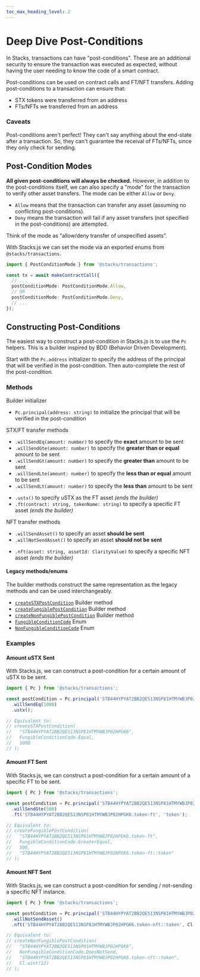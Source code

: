 ```yaml
---
toc_max_heading_level: 2
---
```


# Deep Dive Post-Conditions

In Stacks, transactions can have "post-conditions".
These are an additional security to ensure the transaction was executed as expected, without having the user needing to know the code of a smart contract.

Post-conditions can be used on contract calls and FT/NFT transfers.
Adding post-conditions to a transaction can ensure that:

- STX tokens were transferred from an address
- FTs/NFTs we transferred from an address

### Caveats

Post-conditions aren't perfect!
They can't say anything about the end-state after a transaction.
So, they can't guarantee the receival of FTs/NFTs, since they only check for sending.

## Post-Condition Modes

**All given post-conditions will always be checked.**
However, in addition to the post-conditions itself, we can also specify a "mode" for the transaction to verify other asset transfers.
The mode can be either `Allow` or `Deny`.

- `Allow` means that the transaction can transfer any asset (assuming no conflicting post-conditions).
- `Deny` means the transaction will fail if any asset transfers (not specified in the post-conditions) are attempted.

Think of the mode as "allow/deny transfer of unspecified assets".

With Stacks.js we can set the mode via an exported enums from `@stacks/transactions`.

```ts
import { PostConditionMode } from '@stacks/transactions';

const tx = await makeContractCall({
  // ...
  postConditionMode: PostConditionMode.Allow,
  // OR
  postConditionMode: PostConditionMode.Deny,
  // ...
});
```

## Constructing Post-Conditions

The easiest way to construct a post-condition in Stacks.js is to use the `Pc` helpers.
This is a builder inspired by BDD (Behavior Driven Development).

Start with the `Pc.address` initializer to specify the address of the principal that will be verified in the post-condition.
Then auto-complete the rest of the post-condition.

### Methods

Builder initializer

- `Pc.principal(address: string)` to initialize the principal that will be verified in the post-condition

STX/FT transfer methods

- `.willSendEq(amount: number)` to specify the **exact** amount to be sent
- `.willSendGte(amount: number)` to specify the **greater than or equal** amount to be sent
- `.willSendGt(amount: number)` to specify the **greater than** amount to be sent
- `.willSendLte(amount: number)` to specify the **less than or equal** amount to be sent
- `.willSendLt(amount: number)` to specify the **less than** amount to be sent

* `.ustx()` to specify uSTX as the FT asset _(ends the builder)_
* `.ft(contract: string, tokenName: string)` to specify a specific FT asset _(ends the builder)_

NFT transfer methods

- `.willSendAsset()` to specify an asset **should be sent**
- `.willNotSendAsset()` to specify an asset **should not be sent**

* `.nft(asset: string, assetId: ClarityValue)` to specify a specific NFT asset _(ends the builder)_

#### Legacy methods/enums

The builder methods construct the same representation as the legacy methods and can be used interchangeably.

- [`createSTXPostCondition`](https://stacks.js.org/functions/_stacks_transactions.createSTXPostCondition) Builder method
- [`createFungiblePostCondition`](https://stacks.js.org/functions/_stacks_transactions.createFungiblePostCondition) Builder method
- [`createNonFungiblePostCondition`](https://stacks.js.org/functions/_stacks_transactions.createNonFungiblePostCondition) Builder method
- [`FungibleConditionCode`](https://stacks.js.org/enums/_stacks_transactions.FungibleConditionCode) Enum
- [`NonFungibleConditionCode`](https://stacks.js.org/enums/_stacks_transactions.NonFungibleConditionCode) Enum

### Examples

#### Amount uSTX Sent

With Stacks.js, we can construct a post-condition for a certain amount of uSTX to be sent.

```ts
import { Pc } from '@stacks/transactions';

const postCondition = Pc.principal('STB44HYPYAT2BB2QE513NSP81HTMYWBJP02HPGK6')
  .willSendEq(1000)
  .ustx();

// Equivalent to:
// createSTXPostCondition(
//   "STB44HYPYAT2BB2QE513NSP81HTMYWBJP02HPGK6",
//   FungibleConditionCode.Equal,
//   1000
// );
```

#### Amount FT Sent

With Stacks.js, we can construct a post-condition for a certain amount of a specific FT to be sent.

```ts
import { Pc } from '@stacks/transactions';

const postCondition = Pc.principal('STB44HYPYAT2BB2QE513NSP81HTMYWBJP02HPGK6.token-ft')
  .willSendGte(500)
  .ft('STB44HYPYAT2BB2QE513NSP81HTMYWBJP02HPGK6.token-ft', 'token');

// Equivalent to:
// createFungiblePostCondition(
//   "STB44HYPYAT2BB2QE513NSP81HTMYWBJP02HPGK6.token-ft",
//   FungibleConditionCode.GreaterEqual,
//   500,
//   "STB44HYPYAT2BB2QE513NSP81HTMYWBJP02HPGK6.token-ft::token"
// );
```

#### Amount NFT Sent

With Stacks.js, we can construct a post-condition for sending / not-sending a specific NFT instance.

```ts
import { Pc } from '@stacks/transactions';

const postCondition = Pc.principal('STB44HYPYAT2BB2QE513NSP81HTMYWBJP02HPGK6')
  .willNotSendAsset()
  .nft('STB44HYPYAT2BB2QE513NSP81HTMYWBJP02HPGK6.token-nft::token', Cl.uint(12));

// Equivalent to:
// createNonFungiblePostCondition(
//   "STB44HYPYAT2BB2QE513NSP81HTMYWBJP02HPGK6",
//   NonFungibleConditionCode.DoesNotSend,
//   "STB44HYPYAT2BB2QE513NSP81HTMYWBJP02HPGK6.token-nft::token",
//   Cl.uint(12)
// );
```

